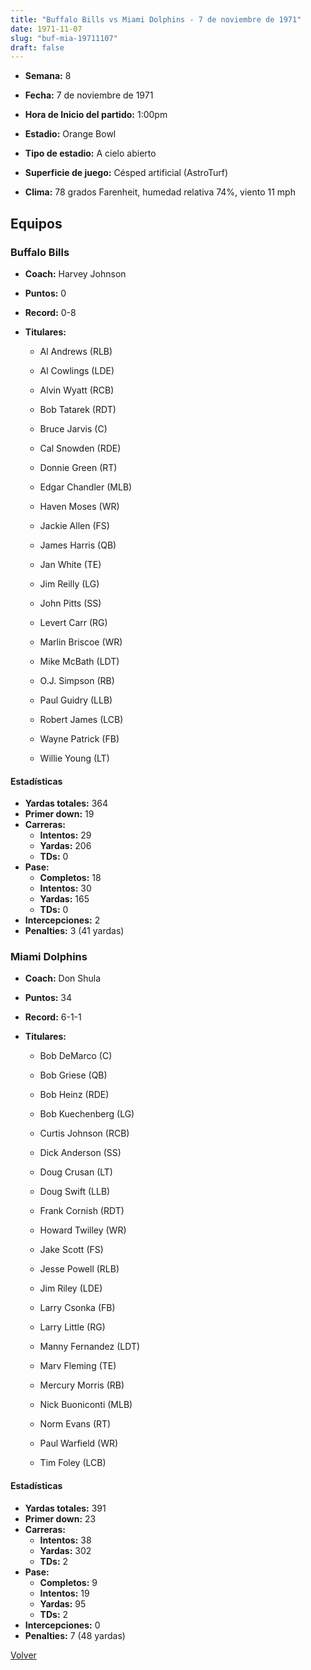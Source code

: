 ```yaml
---
title: "Buffalo Bills vs Miami Dolphins - 7 de noviembre de 1971"
date: 1971-11-07
slug: "buf-mia-19711107"
draft: false
---
```


* **Semana:** 8
* **Fecha:** 7 de noviembre de 1971

* **Hora de Inicio del partido:** 1:00pm
* **Estadio:** Orange Bowl
* **Tipo de estadio:** A cielo abierto
* **Superficie de juego:** Césped artificial (AstroTurf)
* **Clima:** 78 grados Farenheit, humedad relativa 74%, viento 11 mph

## Equipos


### Buffalo Bills
* **Coach:** Harvey Johnson
* **Puntos:** 0
* **Record:** 0-8
* **Titulares:** 

  * Al Andrews (RLB) 

  * Al Cowlings (LDE) 

  * Alvin Wyatt (RCB) 

  * Bob Tatarek (RDT) 

  * Bruce Jarvis (C) 

  * Cal Snowden (RDE) 

  * Donnie Green (RT) 

  * Edgar Chandler (MLB) 

  * Haven Moses (WR) 

  * Jackie Allen (FS) 

  * James Harris (QB) 

  * Jan White (TE) 

  * Jim Reilly (LG) 

  * John Pitts (SS) 

  * Levert Carr (RG) 

  * Marlin Briscoe (WR) 

  * Mike McBath (LDT) 

  * O.J. Simpson (RB) 

  * Paul Guidry (LLB) 

  * Robert James (LCB) 

  * Wayne Patrick (FB) 

  * Willie Young (LT) 

#### Estadísticas
* **Yardas totales:** 364
* **Primer down:** 19
* **Carreras:**
  * **Intentos:** 29
  * **Yardas:** 206
  * **TDs:** 0
* **Pase:**
  * **Completos:** 18
  * **Intentos:** 30
  * **Yardas:** 165
  * **TDs:** 0
* **Intercepciones:** 2
* **Penalties:** 3 (41 yardas)

### Miami Dolphins
* **Coach:** Don Shula
* **Puntos:** 34
* **Record:** 6-1-1
* **Titulares:** 

  * Bob DeMarco (C) 

  * Bob Griese (QB) 

  * Bob Heinz (RDE) 

  * Bob Kuechenberg (LG) 

  * Curtis Johnson (RCB) 

  * Dick Anderson (SS) 

  * Doug Crusan (LT) 

  * Doug Swift (LLB) 

  * Frank Cornish (RDT) 

  * Howard Twilley (WR) 

  * Jake Scott (FS) 

  * Jesse Powell (RLB) 

  * Jim Riley (LDE) 

  * Larry Csonka (FB) 

  * Larry Little (RG) 

  * Manny Fernandez (LDT) 

  * Marv Fleming (TE) 

  * Mercury Morris (RB) 

  * Nick Buoniconti (MLB) 

  * Norm Evans (RT) 

  * Paul Warfield (WR) 

  * Tim Foley (LCB) 

#### Estadísticas
* **Yardas totales:** 391
* **Primer down:** 23
* **Carreras:**
  * **Intentos:** 38
  * **Yardas:** 302
  * **TDs:** 2
* **Pase:**
  * **Completos:** 9
  * **Intentos:** 19
  * **Yardas:** 95
  * **TDs:** 2
* **Intercepciones:** 0
* **Penalties:** 7 (48 yardas)


[Volver](/historia/1971)
